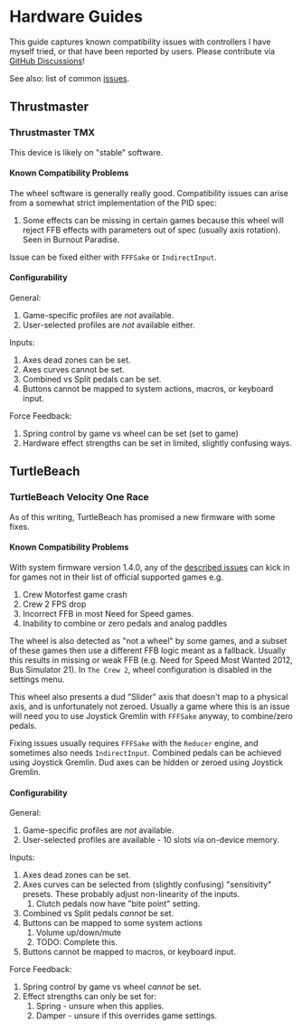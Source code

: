 [//]: # "© 2025 Code Monet <code.monet@proton.me>"

# Hardware Guides

This guide captures known compatibility issues with controllers I have
myself tried, or that have been reported by users. Please contribute via
[GitHub Discussions](https://github.com/code-monet/sim-gamer-kit/discussions)!

See also: list of common [issues](./issues.md).

## Thrustmaster

### Thrustmaster TMX

This device is likely on "stable" software.

#### Known Compatibility Problems

The wheel software is generally really good. Compatibility issues can arise from
a somewhat strict implementation of the PID spec:

1.  Some effects can be missing in certain games because this wheel will
    reject FFB effects with parameters out of spec (usually axis rotation).
    Seen in Burnout Paradise.

Issue can be fixed either with `FFFSake` or `IndirectInput`.

#### Configurability

General:

1.   Game-specific profiles are *not* available.
2.   User-selected profiles are *not* available either.

Inputs:

1.   Axes dead zones can be set.
2.   Axes curves cannot be set.
3.   Combined vs Split pedals can be set.
4.   Buttons cannot be mapped to system actions, macros, or keyboard input.

Force Feedback:

1.   Spring control by game vs wheel can be set (set to game)
2.   Hardware effect strengths can be set in limited, slightly confusing ways.

## TurtleBeach

### TurtleBeach Velocity One Race

As of this writing, TurtleBeach has promised a new firmware with some fixes.

#### Known Compatibility Problems

With system firmware version 1.4.0, any of the [described issues](../game_guides/issues.md)
can kick in for games not in their list of official supported games e.g.

1.  Crew Motorfest game crash
2.  Crew 2 FPS drop
3.  Incorrect FFB in most Need for Speed games.
4.  Inability to combine or zero pedals and analog paddles

The wheel is also detected as "not a wheel" by some games, and a subset of these games
then use a different FFB logic meant as a fallback. Usually
this results in missing or weak FFB (e.g. Need for Speed Most Wanted 2012,
Bus Simulator 21). In `The Crew 2`, wheel configuration is disabled in the settings menu.

This wheel also presents a dud "Slider" axis that doesn't map to a physical axis, and
is unfortunately not zeroed. Usually a game where this is an issue will need you
to use Joystick Gremlin with `FFFSake` anyway, to combine/zero pedals.

Fixing issues usually requires `FFFSake` with the `Reducer` engine, and sometimes
also needs `IndirectInput`. Combined pedals can be achieved using Joystick Gremlin.
Dud axes can be hidden or zeroed using Joystick Gremlin.

#### Configurability

General:

1.   Game-specific profiles are *not* available.
2.   User-selected profiles are available - 10 slots via on-device memory.

Inputs:

1.   Axes dead zones can be set.
2.   Axes curves can be selected from (slightly confusing) "sensitivity" presets.
     These probably adjust non-linearity of the inputs.
     1.   Clutch pedals now have "bite point" setting.
3.   Combined vs Split pedals *cannot* be set.
4.   Buttons can be mapped to some system actions
     1.   Volume up/down/mute
     2.   TODO: Complete this.
5.   Buttons cannot be mapped to macros, or keyboard input.

Force Feedback:

1.   Spring control by game vs wheel *cannot* be set.
2.   Effect strengths can only be set for:
     1.   Spring - unsure when this applies.
     2.   Damper - unsure if this overrides game settings.
